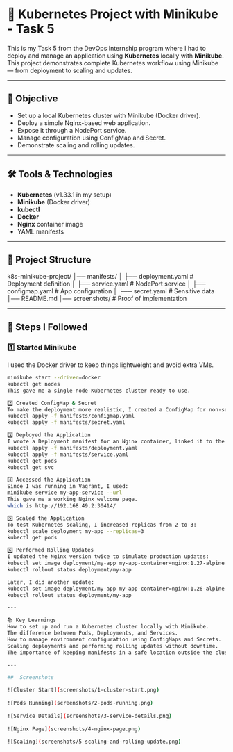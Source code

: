 # 🐳 Kubernetes Project with Minikube - Task 5

This is my Task 5 from the DevOps Internship program where I had to deploy and manage an application using **Kubernetes** locally with **Minikube**.  
This project demonstrates complete Kubernetes workflow using Minikube — from deployment to scaling and updates.

---

## 📌 Objective
- Set up a local Kubernetes cluster with Minikube (Docker driver).
- Deploy a simple Nginx-based web application.
- Expose it through a NodePort service.
- Manage configuration using ConfigMap and Secret.
- Demonstrate scaling and rolling updates.

---

## 🛠 Tools & Technologies
- **Kubernetes** (v1.33.1 in my setup)
- **Minikube** (Docker driver)
- **kubectl**
- **Docker**
- **Nginx** container image
- YAML manifests

---

## 📂 Project Structure
k8s-minikube-project/
│── manifests/
│ ├── deployment.yaml # Deployment definition
│ ├── service.yaml # NodePort service
│ ├── configmap.yaml # App configuration
│ ├── secret.yaml # Sensitive data
│── README.md
│── screenshots/ # Proof of implementation


---

## 🚀 Steps I Followed

### 1️⃣ Started Minikube
I used the Docker driver to keep things lightweight and avoid extra VMs.
```bash
minikube start --driver=docker
kubectl get nodes
This gave me a single-node Kubernetes cluster ready to use.

2️⃣ Created ConfigMap & Secret
To make the deployment more realistic, I created a ConfigMap for non-sensitive configs and a Secret for sensitive data.
kubectl apply -f manifests/configmap.yaml
kubectl apply -f manifests/secret.yaml

3️⃣ Deployed the Application
I wrote a Deployment manifest for an Nginx container, linked it to the ConfigMap & Secret, and exposed it using a NodePort service.
kubectl apply -f manifests/deployment.yaml
kubectl apply -f manifests/service.yaml
kubectl get pods
kubectl get svc

4️⃣ Accessed the Application
Since I was running in Vagrant, I used:
minikube service my-app-service --url
This gave me a working Nginx welcome page.
which is http://192.168.49.2:30414/

5️⃣ Scaled the Application
To test Kubernetes scaling, I increased replicas from 2 to 3:
kubectl scale deployment my-app --replicas=3
kubectl get pods

6️⃣ Performed Rolling Updates
I updated the Nginx version twice to simulate production updates:
kubectl set image deployment/my-app my-app-container=nginx:1.27-alpine
kubectl rollout status deployment/my-app

Later, I did another update:
kubectl set image deployment/my-app my-app-container=nginx:1.26-alpine
kubectl rollout status deployment/my-app

---

📚 Key Learnings
How to set up and run a Kubernetes cluster locally with Minikube.
The difference between Pods, Deployments, and Services.
How to manage environment configuration using ConfigMaps and Secrets.
Scaling deployments and performing rolling updates without downtime.
The importance of keeping manifests in a safe location outside the cluster for reusability.

---

## ​ Screenshots

![Cluster Start](screenshots/1-cluster-start.png)
 
![Pods Running](screenshots/2-pods-running.png)
 
![Service Details](screenshots/3-service-details.png)
 
![Nginx Page](screenshots/4-nginx-page.png)
 
![Scaling](screenshots/5-scaling-and-rolling-update.png) 





